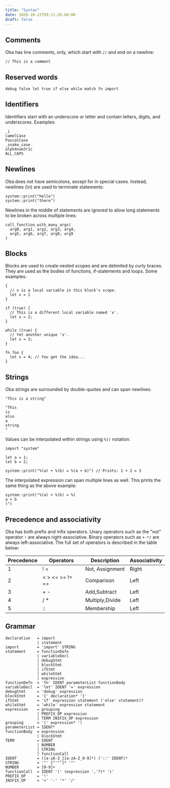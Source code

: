 ```yaml
---
title: "Syntax"
date: 2020-10-22T09:11:26-04:00
draft: false
---
```


## Comments

Oba has line comments, only, which start with `//` and end on a newline:

```
// This is a comment
```

## Reserved words

```
debug false let true if else while match fn import
```

## Identifiers

Identifiers start with an underscore or letter and contain letters, digits, and
underscores. Examples:

```
_i
camelCase
PascalCase
_snake_case
alph4num3r1c
ALL_CAPS
```

## Newlines

Oba does not have semicolons, except for in special cases. Instead, newlines
(\n) are used to terminate statements:

```
system::print("hello")
system::print("there")
```

Newlines in the middle of statements are ignored to allow long statements to
be broken across multiple lines:

```
call_function_with_many_args(
  arg0, arg1, arg2, arg3, arg4,
  arg5, arg6, arg7, arg8, arg9
)
```

## Blocks

Blocks are used to create nested scopes and are delimited by curly braces. They
are used as the bodies of functions, if-statements and loops. Some examples:

```
{
  // x is a local variable in this block's scope.
  let x = 1
}

if (true) {
  // This is a different local variable named 'x'.
  let x = 2;
}

while (true) {
  // Yet another unique 'x'.
  let x = 3;
}

fn foo {
  let x = 4; // You get the idea...
}
```

## Strings

Oba strings are surrounded by double-quotes and can span newlines:

```
"This is a string"

"This
is
also
a
string
"
```

Values can be interpolated within strings using `%()` notation:

```
import "system"

let a = 1;
let b = 2;

system::print("%(a) + %(b) = %(a + b)") // Prints: 1 + 2 = 3
```

The interpolated expression can span multiple lines as well. This prints the
same thing as the above example:

```
system::print("%(a) + %(b) = %(
a + b
)")
```

## Precedence and associativity

Oba has both prefix and infix operators. Unary operators such as the "not" 
operator `!` are always right-associative. Binary operators such as `+-*/` are
always left-associative.  The full set of operators is described in the table
below:

| Precedence | Operators       | Description     | Associativity |
|------------|-----------------|-----------------|---------------|
| 1          | ! =             | Not, Assignment | Right         |
| 2          | < > <= >= != == | Comparison      | Left          |
| 3          | + -             | Add,Subtract    | Left          |
| 4          | / *             | Multiply,Divide | Left          |
| 5          | ::              | Membership      | Left          |

## Grammar

```
declaration   = import
              | statement
import        = 'import' STRING
statement     = functionDefn
              | variableDecl
              | debugStmt
              | blockStmt
              | ifStmt
              | whileStmt
              | expression
functionDefn  = 'fn' IDENT parameterList functionBody
variableDecl  = 'let' IDENT '=' expression
debugStmt     = 'debug' expression
blockStmt     = '{' declaration* '}'
ifStmt        = 'if' expression statement ('else' statement)?
whileStmt     = 'while' expression statement
expression    = grouping
              | PREFIX_OP expression
              | TERM INIFIX_OP expression
grouping      = '(' expression* ')
parameterList = IDENT*
functionBody  = expression
              | blockStmt
TERM          = IDENT
              | NUMBER
              | STRING
              | functionCall
IDENT         = ([a-zA-Z_][a-zA-Z_0-9]*) ('::' IDENT)*
STRING        = '"' [^'"']* '"'
NUMBER        = [0-9]+
functionCall  = IDENT '(' (expression ','?)* ')'
PREFIX_OP     = '!'
INIFIX_OP     = '+' '-' '*' '/'

```
